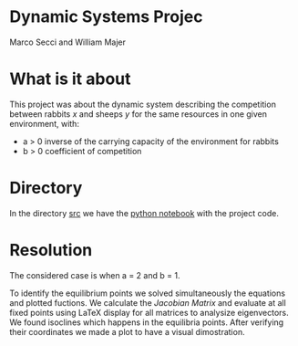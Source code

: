 # Dynamic Systems Projec
Marco Secci and William Majer

# What is it about
This project was about the dynamic system describing the competition between rabbits *x* and sheeps *y* for the same resources in one given environment, with:
* a > 0 inverse of the carrying capacity of the environment for rabbits
* b > 0 coefficient of competition

# Directory
In the directory [src](https://github.com/marco-secci/dynamic-systems-project-aidats/tree/15e153805744b86bfdb518d92ec2d0f8b2aef841/src) we have the [python notebook](https://github.com/marco-secci/dynamic-systems-project-aidats/blob/15e153805744b86bfdb518d92ec2d0f8b2aef841/src/SISTEMI_DINAMICI_SM3201303_SECCI-MAJER.ipynb) with the project code.

# Resolution

The considered case is when a = 2 and b = 1.

To identify the equilibrium points we solved simultaneously the equations and plotted fuctions.
We calculate the *Jacobian Matrix* and evaluate at all fixed points using LaTeX display for all matrices to analysize eigenvectors.
We found isoclines which happens in the equilibria points. After verifying their coordinates we made a plot to have a visual dimostration.
